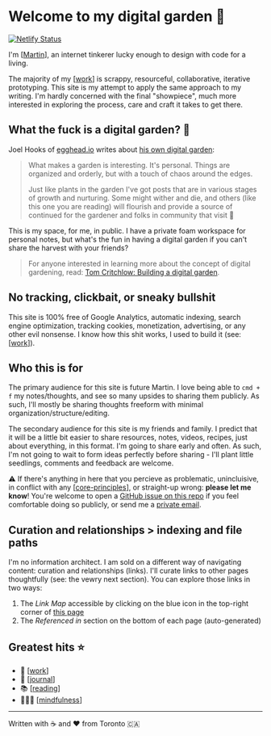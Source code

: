 # Welcome to my digital garden 🌱

[![Netlify Status](https://api.netlify.com/api/v1/badges/2cfc85ea-e8a8-46ec-8a1c-4d074687fa27/deploy-status)](https://app.netlify.com/sites/mlaws-thoughts/deploys)

I'm [[Martin]], an internet tinkerer lucky enough to design with code for a living.

The majority of my [[work]] is scrappy, resourceful, collaborative, iterative prototyping. This site is my attempt to apply the same approach to my writing. I'm hardly concerned with the final "showpiece", much more interested in exploring the process, care and craft it takes to get there.

## What the fuck is a digital garden? 🤔

Joel Hooks of [egghead.io](https://egghead.io) writes about [his own digital garden](https://joelhooks.com/digital-garden):

> What makes a garden is interesting. It's personal. Things are organized and orderly, but with a touch of chaos around the edges.
>
> Just like plants in the garden I've got posts that are in various stages of growth and nurturing. Some might wither and die, and others (like this one you are reading) will flourish and provide a source of continued for the gardener and folks in community that visit 👋

This is my space, for me, in public. I have a private foam workspace for personal notes, but what's the fun in having a digital garden if you can't share the harvest with your friends?

> For anyone interested in learning more about the concept of digital gardening, read: [Tom Critchlow: Building a digital garden](https://tomcritchlow.com/2019/02/17/building-digital-garden/).

## No tracking, clickbait, or sneaky bullshit

This site is 100% free of Google Analytics, automatic indexing, search engine optimization, tracking cookies, monetization, advertising, or any other evil nonsense. I know how this shit works, I used to build it (see: [[work]]).

## Who this is for

The primary audience for this site is future Martin. I love being able to `cmd + f` my notes/thoughts, and see so many upsides to sharing them publicly. As such, I'll mostly be sharing thoughts freeform with minimal organization/structure/editing.

The secondary audience for this site is my friends and family. I predict that it will be a little bit easier to share resources, notes, videos, recipes, just about everything, in this format. I'm going to share early and often. As such, I'm not going to wait to form ideas perfectly before sharing - I'll plant little seedlings, comments and feedback are welcome.

⚠️ If there's anything in here that you percieve as problematic, unincluisive, in conflict with any [[core-principles]], or straight-up wrong: **please let me know**! You're welcome to open a [GitHub issue on this repo](https://github.com/martinlaws/thoughts/issues/new) if you feel comfortable doing so publicly, or send me a [private email](mailto:mlaws@hey.com).

## Curation and relationships > indexing and file paths

I'm no information architect. I am sold on a different way of navigating content: curation and relationships (links). I'll curate links to other pages thoughtfully (see: the vewry next section). You can explore those links in two ways:

1. The _Link Map_ accessible by clicking on the blue icon in the top-right corner of [this page](https://thoughts.mlaws.ca)
2. The _Referenced in_ section on the bottom of each page (auto-generated)

## Greatest hits ⭐️

- 💼 [[work]]
- 📓 [[journal]]
- 📚 [[reading]]
- 🧘🏻‍♂️ [[mindfulness]]

---

Written with ☕️ and ❤️ from Toronto 🇨🇦

[//begin]: # "Autogenerated link references for markdown compatibility"
[Martin]: martin.md "Martin"
[work]: work.md "Work"
[core-principles]: core-principles.md "Core Principles"
[journal]: journal.md "Journal"
[reading]: reading.md "Reading"
[mindfulness]: mindfulness.md "Mindfulness"
[//end]: # "Autogenerated link references"
